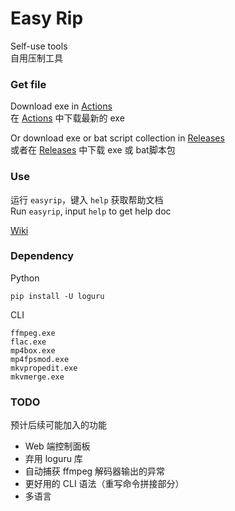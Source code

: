 # Easy Rip

Self-use tools  
自用压制工具

### Get file

Download exe in [Actions](https://github.com/op200/EasyRip/actions)  
在 [Actions](https://github.com/op200/EasyRip/actions) 中下载最新的 exe

Or download exe or bat script collection in [Releases](https://github.com/op200/EasyRip/releases)  
或者在 [Releases](https://github.com/op200/EasyRip/releases) 中下载 exe 或 bat脚本包

### Use

运行 `easyrip`，键入 `help` 获取帮助文档  
Run `easyrip`, input `help` to get help doc

[Wiki](https://github.com/op200/EasyRip/wiki)

### Dependency

Python
```
pip install -U loguru
```

CLI
```
ffmpeg.exe
flac.exe
mp4box.exe
mp4fpsmod.exe
mkvpropedit.exe
mkvmerge.exe
```

### TODO

预计后续可能加入的功能

* Web 端控制面板
* 弃用 loguru 库
* 自动捕获 ffmpeg 解码器输出的异常
* 更好用的 CLI 语法（重写命令拼接部分）
* 多语言
